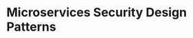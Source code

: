 #  Microservices Security Design Patterns



<!--stackedit_data:
eyJoaXN0b3J5IjpbLTE0ODk4MzQwMzZdfQ==
-->